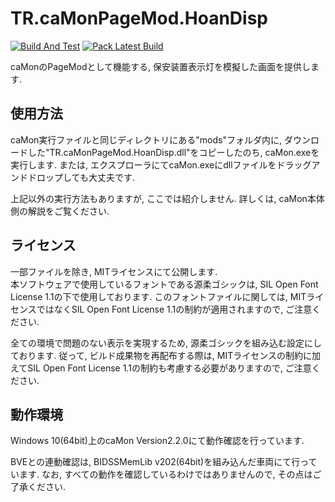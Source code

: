 # TR.caMonPageMod.HoanDisp
[![Build And Test](https://github.com/Tralsys/TR.caMonPageMod.HoanDisp/actions/workflows/TestAction.yml/badge.svg)](https://github.com/Tralsys/TR.caMonPageMod.HoanDisp/actions/workflows/TestAction.yml)
[![Pack Latest Build](https://github.com/Tralsys/TR.caMonPageMod.HoanDisp/actions/workflows/PackAction.yml/badge.svg)](https://github.com/Tralsys/TR.caMonPageMod.HoanDisp/actions/workflows/PackAction.yml)

caMonのPageModとして機能する, 保安装置表示灯を模擬した画面を提供します.

## 使用方法
caMon実行ファイルと同じディレクトリにある"mods"フォルダ内に, ダウンロードした"TR.caMonPageMod.HoanDisp.dll"をコピーしたのち, caMon.exeを実行します.  または, エクスプローラにてcaMon.exeにdllファイルをドラッグアンドドロップしても大丈夫です.

上記以外の実行方法もありますが, ここでは紹介しません.  詳しくは, caMon本体側の解説をご覧ください.

## ライセンス
一部ファイルを除き, MITライセンスにて公開します.  
本ソフトウェアで使用しているフォントである源柔ゴシックは, SIL Open Font License 1.1の下で使用しております.  このフォントファイルに関しては, MITライセンスではなくSIL Open Font License 1.1の制約が適用されますので, ご注意ください.

全ての環境で問題のない表示を実現するため, 源柔ゴシックを組み込む設定にしております.  従って, ビルド成果物を再配布する際は, MITライセンスの制約に加えてSIL Open Font License 1.1の制約も考慮する必要がありますので, ご注意ください.

## 動作環境
Windows 10(64bit)上のcaMon Version2.2.0にて動作確認を行っています.

BVEとの連動確認は, BIDSSMemLib v202(64bit)を組み込んだ車両にて行っています.  なお, すべての動作を確認しているわけではありませんので, その点はご了承ください.
